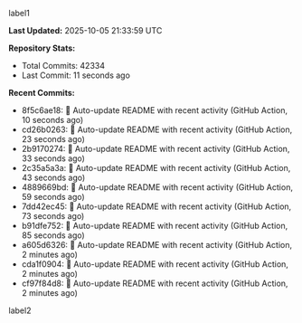 
label1 
<!-- ACTIVITY_START -->
**Last Updated:** 2025-10-05 21:33:59 UTC

**Repository Stats:**
- Total Commits: 42334
- Last Commit: 11 seconds ago

**Recent Commits:**
- 8f5c6ae18: 🤖 Auto-update README with recent activity (GitHub Action, 10 seconds ago)
- cd26b0263: 🤖 Auto-update README with recent activity (GitHub Action, 23 seconds ago)
- 2b9170274: 🤖 Auto-update README with recent activity (GitHub Action, 33 seconds ago)
- 2c35a5a3a: 🤖 Auto-update README with recent activity (GitHub Action, 43 seconds ago)
- 4889669bd: 🤖 Auto-update README with recent activity (GitHub Action, 59 seconds ago)
- 7dd42ec45: 🤖 Auto-update README with recent activity (GitHub Action, 73 seconds ago)
- b91dfe752: 🤖 Auto-update README with recent activity (GitHub Action, 85 seconds ago)
- a605d6326: 🤖 Auto-update README with recent activity (GitHub Action, 2 minutes ago)
- cda1f0904: 🤖 Auto-update README with recent activity (GitHub Action, 2 minutes ago)
- cf97f84d8: 🤖 Auto-update README with recent activity (GitHub Action, 2 minutes ago)
<!-- ACTIVITY_END -->

label2
